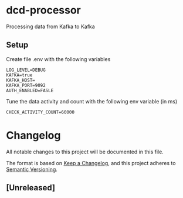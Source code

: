 # dcd-processor

Processing data from Kafka to Kafka


## Setup

Create file .env with the following variables

```text
LOG_LEVEL=DEBUG
KAFKA=true
KAFKA_HOST=
KAFKA_PORT=9092
AUTH_ENABLED=FASLE
```

Tune the data activity and count with the following env variable (in ms)

```text
CHECK_ACTIVITY_COUNT=60000
```

# Changelog

All notable changes to this project will be documented in this file.

The format is based on [Keep a Changelog](https://keepachangelog.com/en/1.0.0/),
and this project adheres to [Semantic Versioning](https://semver.org/spec/v2.0.0.html).

## [Unreleased]
